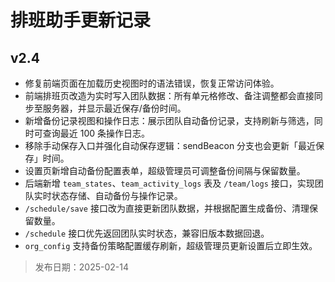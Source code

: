 # 排班助手更新记录

## v2.4

- 修复前端页面在加载历史视图时的语法错误，恢复正常访问体验。
- 前端排班页改造为实时写入团队数据：所有单元格修改、备注调整都会直接同步至服务器，并显示最近保存/备份时间。
- 新增备份记录视图和操作日志：展示团队自动备份记录，支持刷新与筛选，同时可查询最近 100 条操作日志。
- 移除手动保存入口并强化自动保存逻辑：sendBeacon 分支也会更新「最近保存」时间。
- 设置页新增自动备份配置表单，超级管理员可调整备份间隔与保留数量。
- 后端新增 `team_states`、`team_activity_logs` 表及 `/team/logs` 接口，实现团队实时状态存储、自动备份与操作记录。
- `/schedule/save` 接口改为直接更新团队数据，并根据配置生成备份、清理保留数量。
- `/schedule` 接口优先返回团队实时状态，兼容旧版本数据回退。
- `org_config` 支持备份策略配置缓存刷新，超级管理员更新设置后立即生效。

> 发布日期：2025-02-14
